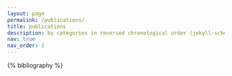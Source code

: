 ```yaml
---
layout: page
permalink: /publications/
title: publications
description: by categories in reversed chronological order (jekyll-scholar is doing everything)
nav: true
nav_order: 2
---
```


<!-- _pages/publications.md -->
<div class="publications">

{% bibliography %}

</div>

